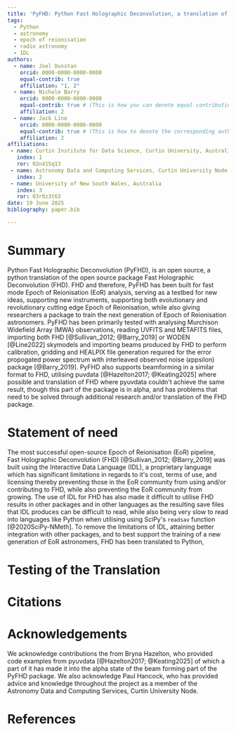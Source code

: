 ```yaml
---
title: 'PyFHD: Python Fast Holographic Deconvolution, a translation of FHD from IDL to Python'
tags:
  - Python
  - astronomy
  - epoch of reionisation
  - radio astronomy
  - IDL
authors:
  - name: Joel Dunstan
    orcid: 0000-0000-0000-0000
    equal-contrib: true
    affiliation: "1, 2"
  - name: Nichole Barry
    orcid: 0000-0000-0000-0000
    equal-contrib: true # (This is how you can denote equal contributions between multiple authors)
    affiliation: 2
  - name: Jack Line
    orcid: 0000-0000-0000-0000
    equal-contrib: true # (This is how to denote the corresponding author)
    affiliation: 2
affiliations:
 - name: Curtin Institute for Data Science, Curtin University, Australia
   index: 1
   ror: 02n415q13
 - name: Astronomy Data and Computing Services, Curtin University Node, Australia
   index: 2
 - name: University of New South Wales, Australia
   index: 3
   ror: 03r8z3t63
date: 19 June 2025
bibliography: paper.bib

---
```


# Summary
Python Fast Holographic Deconvolution (PyFHD), is an open source, a python translation of the open source package Fast Holographic Deconvolution (FHD). FHD and therefore, PyFHD has been built for fast mode Epoch of Reionisation (EoR) analysis, serving as a testbed for new ideas, supporting new instruments, supporting both evolutionary and revolutionary cutting edge Epoch of Reionisation, while also giving researchers a package to train the next generation of Epoch of Reionisation astronomers. PyFHD has been primarily tested with analysing Murchison Widefield Array (MWA) observations, reading UVFITS and METAFITS files, importing both FHD [@Sullivan_2012; @Barry_2019] or WODEN [@Line2022] skymodels and importing beams produced by FHD to perform calibration, gridding and HEALPIX file generation required for the error propogated power spectrum with interleaved observed noise ($\epsilon$ppsilon) package [@Barry_2019]. PyFHD also supports beamforming in a similar format to FHD, utilising puvdata [@Hazelton2017; @Keating2025] where possible and translation of FHD where pyuvdata couldn't achieve the same result, though this part of the package is in alpha, and has problems that need to be solved through additional research and/or translation of the FHD package.


# Statement of need
The most successful open-source Epoch of Reionisation (EoR) pipeline, Fast Holographic Deconvolution (FHD) [@Sullivan_2012; @Barry_2019] was built using the Interactive Data Language (IDL), a proprietary
language which has significant limitations in regards to it's cost, terms of use, and licensing thereby preventing those in the EoR community from using and/or contributing to FHD, while also preventing the EoR community from growing. 
The use of IDL for FHD has also made it difficult to utilise FHD results in other packages and in other languages as the resulting save files that IDL produces can be difficult to read, while also being very slow to read into languages like Python when utilising using SciPy's `readsav` function [@2020SciPy-NMeth]. To remove the limitations of IDL, attaining better integration with other packages, and to best support the training of a new generation of EoR astronomers, FHD has been translated to Python, 


# Testing of the Translation



# Citations

<!-- Citations to entries in paper.bib should be in
[rMarkdown](http://rmarkdown.rstudio.com/authoring_bibliographies_and_citations.html)
format.

If you want to cite a software repository URL (e.g. something on GitHub without a preferred
citation) then you can do it with the example BibTeX entry below for @fidgit.

For a quick reference, the following citation commands can be used:
- `@author:2001`  ->  "Author et al. (2001)"
- `[@author:2001]` -> "(Author et al., 2001)"
- `[@author1:2001; @author2:2001]` -> "(Author1 et al., 2001; Author2 et al., 2002)"

# Figures

Figures can be included like this:
![Caption for example figure.\label{fig:example}](figure.png)
and referenced from text using \autoref{fig:example}.

Figure sizes can be customized by adding an optional second parameter:
![Caption for example figure.](figure.png){ width=20% } -->

# Acknowledgements

We acknowledge contributions the from Bryna Hazelton, who provided code examples from pyuvdata [@Hazelton2017; @Keating2025] of which a part of it has made it into the alpha state of the beam forming part of the PyFHD package.
We also acknowledge Paul Hancock, who has provided advice and knowledge throughout the project as a member of the Astronomy Data and Computing Services, Curtin University Node.

# References